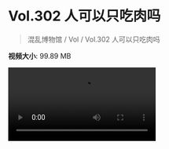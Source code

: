 # Vol.302 人可以只吃肉吗

> 混乱博物馆 / Vol / Vol.302 人可以只吃肉吗

**视频大小**: 99.89 MB

<div class="video"><video src="https://file.hsyhx.top/video/302.mp4" controls preload>🤔 您的浏览器不支持 video 标签</video></div>